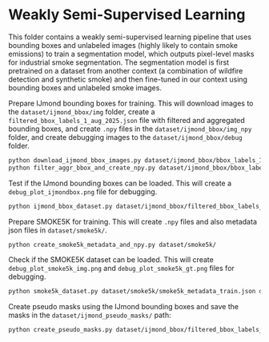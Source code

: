 # Weakly Semi-Supervised Learning

This folder contains a weakly semi-supervised learning pipeline that uses bounding boxes and unlabeled images (highly likely to contain smoke emissions) to train a segmentation model, which outputs pixel-level masks for industrial smoke segmentation. The segmentation model is first pretrained on a dataset from another context (a combination of wildfire detection and synthetic smoke) and then fine-tuned in our context using bounding boxes and unlabeled smoke images.

Prepare IJmond bounding boxes for training. This will download images to the `dataset/ijmond_bbox/img` folder, create a `filtered_bbox_labels_1_aug_2025.json` file with filtered and aggregated bounding boxes, and create `.npy` files in the `dataset/ijmond_bbox/img_npy` folder, and create debugging images to the `dataset/ijmond_bbox/debug` folder.
```sh
python download_ijmond_bbox_images.py dataset/ijmond_bbox/bbox_labels_1_aug_2025.json dataset/ijmond_bbox/img
python filter_aggr_bbox_and_create_npy.py dataset/ijmond_bbox/bbox_labels_1_aug_2025.json dataset/ijmond_bbox/filtered_bbox_labels_1_aug_2025.json dataset/ijmond_bbox/
```

Test if the IJmond bounding boxes can be loaded. This will create a `debug_plot_ijmondbox.png` file for debugging.
```sh
python ijmond_bbox_dataset.py dataset/ijmond_bbox/filtered_bbox_labels_1_aug_2025.json dataset/ijmond_bbox/img_npy/
```

Prepare SMOKE5K for training. This will create `.npy` files and also metadata json files in `dataset/smoke5k/`.
```sh
python create_smoke5k_metadata_and_npy.py dataset/smoke5k/
```

Check if the SMOKE5K dataset can be loaded. This will create `debug_plot_smoke5k_img.png` and `debug_plot_smoke5k_gt.png` files for debugging.
```sh
python smoke5k_dataset.py dataset/smoke5k/smoke5k_metadata_train.json dataset/smoke5k/train/img_npy/ dataset/smoke5k/train/gt_npy/
```

Create pseudo masks using the IJmond bounding boxes and save the masks in the `dataset/ijmond_pseudo_masks/` path:
```sh
python create_pseudo_masks.py dataset/ijmond_bbox/filtered_bbox_labels_1_aug_2025.json dataset/ijmond_bbox/img_npy/
```

